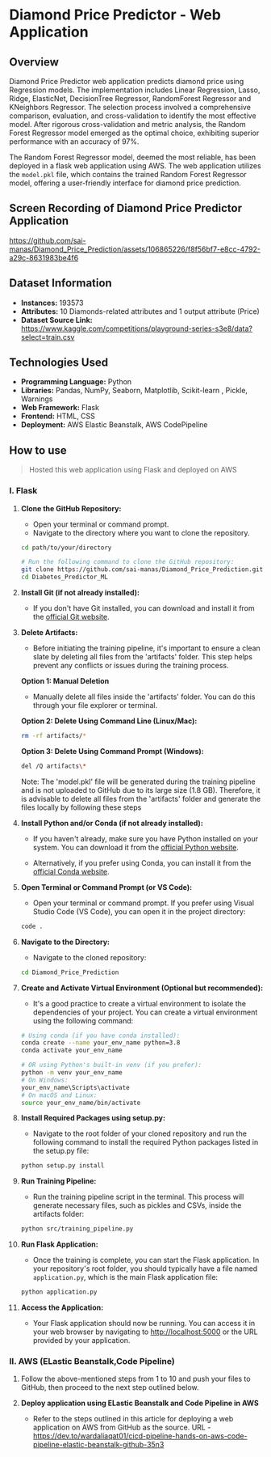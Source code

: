 # Diamond Price Predictor - Web Application

## Overview

Diamond Price Predictor web application predicts diamond price using Regression models. The implementation includes Linear Regression, Lasso, Ridge, ElasticNet, DecisionTree Regressor, RandomForest Regressor and KNeighbors Regressor. The selection process involved a comprehensive comparison, evaluation, and cross-validation to identify the most effective model. After rigorous cross-validation and metric analysis, the Random Forest Regressor model emerged as the optimal choice, exhibiting superior performance with an accuracy of 97%.

The Random Forest Regressor model, deemed the most reliable, has been deployed in a flask web application using AWS. The web application utilizes the `model.pkl` file, which contains the trained Random Forest Regressor model, offering a user-friendly interface for diamond price prediction.

## Screen Recording of Diamond Price Predictor Application
https://github.com/sai-manas/Diamond_Price_Prediction/assets/106865226/f8f56bf7-e8cc-4792-a29c-8631983be4f6

## Dataset Information

- **Instances:** 193573
- **Attributes:** 10 Diamonds-related attributes and 1 output attribute (Price)
- **Dataset Source Link:** https://www.kaggle.com/competitions/playground-series-s3e8/data?select=train.csv

## Technologies Used

- **Programming Language:** Python
- **Libraries:** Pandas, NumPy, Seaborn, Matplotlib, Scikit-learn , Pickle, Warnings
- **Web Framework:** Flask
- **Frontend:** HTML, CSS
- **Deployment:** AWS Elastic Beanstalk, AWS CodePipeline
  
## How to use
> Hosted this web application using Flask and deployed on AWS

### I. Flask
1. **Clone the GitHub Repository:**
   - Open your terminal or command prompt.
   - Navigate to the directory where you want to clone the repository.
    ```bash
    cd path/to/your/directory
    
    # Run the following command to clone the GitHub repository:
    git clone https://github.com/sai-manas/Diamond_Price_Prediction.git
    cd Diabetes_Predictor_ML
    ```

3. **Install Git (if not already installed):**
   - If you don't have Git installed, you can download and install it from the [official Git website](https://git-scm.com/).

4. **Delete Artifacts:**
   - Before initiating the training pipeline, it's important to ensure a clean slate by deleting all files from the 'artifacts' folder. This step helps prevent any conflicts or issues during the training process.

    **Option 1: Manual Deletion**
    - Manually delete all files inside the 'artifacts' folder. You can do this through your file explorer or terminal.

    **Option 2: Delete Using Command Line (Linux/Mac):**
    ```bash
    rm -rf artifacts/*
    ```
    
    **Option 3: Delete Using Command Prompt (Windows):**
    ```bash
    del /Q artifacts\*
    ```

    Note: The 'model.pkl' file will be generated during the training pipeline and is not uploaded to GitHub due to its large size (1.8 GB). Therefore, it is advisable to delete all files from the 'artifacts' folder and generate the files locally by following these steps

5. **Install Python and/or Conda (if not already installed):**
    - If you haven't already, make sure you have Python installed on your system. You can download it from the [official Python website](https://www.python.org/downloads/).

    - Alternatively, if you prefer using Conda, you can install it from the [official Conda website](https://docs.conda.io/projects/conda/en/latest/user-guide/install/index.html).

6. **Open Terminal or Command Prompt (or VS Code):**
    - Open your terminal or command prompt. If you prefer using Visual Studio Code (VS Code), you can open it in the project directory:
    ```bash
    code .
    ```

7. **Navigate to the Directory:**
    - Navigate to the cloned repository:
    ```bash
    cd Diamond_Price_Prediction
    ```

8. **Create and Activate Virtual Environment (Optional but recommended):**
    - It's a good practice to create a virtual environment to isolate the dependencies of your project. You can create a virtual environment using the following command:
    ```bash
    # Using conda (if you have conda installed):
    conda create --name your_env_name python=3.8
    conda activate your_env_name

    # OR using Python's built-in venv (if you prefer):
    python -m venv your_env_name
    # On Windows:
    your_env_name\Scripts\activate
    # On macOS and Linux:
    source your_env_name/bin/activate
    ```

9. **Install Required Packages using setup.py:**
    - Navigate to the root folder of your cloned repository and run the following command to install the required Python packages listed in the setup.py file:
    ```bash
    python setup.py install
    ```

10. **Run Training Pipeline:**
    - Run the training pipeline script in the terminal. This process will generate necessary files, such as pickles and CSVs, inside the artifacts folder:
    ```bash
    python src/training_pipeline.py
    ```

11. **Run Flask Application:**
    - Once the training is complete, you can start the Flask application. In your repository's root folder, you should typically have a file named `application.py`, which is the main Flask application file:
    ```bash
    python application.py
    ```
    
12. **Access the Application:**
    - Your Flask application should now be running. You can access it in your web browser by navigating to [http://localhost:5000](http://localhost:5000) or the URL provided by your application.

### II. AWS (ELastic Beanstalk,Code Pipeline)
1. Follow the above-mentioned steps from 1 to 10 and push your files to GitHub, then proceed to the next step outlined below.
   
2. **Deploy application using ELastic Beanstalk and Code Pipeline in AWS**
   - Refer to the steps outlined in this article for deploying a web application on AWS from GitHub as the source. URL - https://dev.to/wardaliaqat01/cicd-pipeline-hands-on-aws-code-pipeline-elastic-beanstalk-github-35n3
